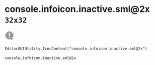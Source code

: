 # console.infoicon.inactive.sml@2x `32x32`
<img src="/img/console.infoicon.inactive.sml.png" width=32 height=32>

``` CSharp
EditorGUIUtility.IconContent("console.infoicon.inactive.sml@2x")
```
```
console.infoicon.inactive.sml@2x
```
